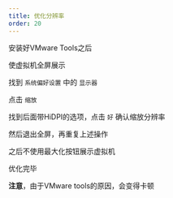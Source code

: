```yaml
---
title: 优化分辨率
order: 20
---
```


安装好VMware Tools之后

使虚拟机全屏展示

找到 `系统偏好设置` 中的 `显示器`

点击 `缩放`

找到后面带HiDPI的选项，点击 `好` 确认缩放分辨率

然后退出全屏，再重复上述操作

之后不使用最大化按钮展示虚拟机

优化完毕

**注意**，由于VMware tools的原因，会变得卡顿